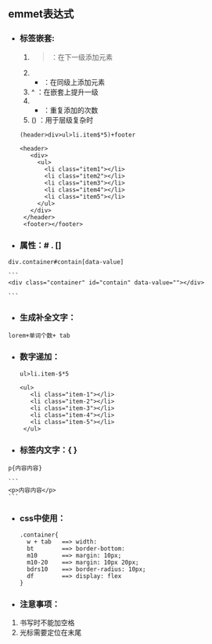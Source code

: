 ## emmet表达式
 
* ### **标签嵌套**:  
	1. > ：在下一级添加元素	
	2. + ：在同级上添加元素 
	3. 	^ ：在嵌套上提升一级
	4. * ：重复添加的次数
	5. () ：用于层级复杂时  
	
	`(header>div>ul>li.item$*5)+footer` 

	```
	<header>
	   <div>
	     <ul>
	       <li class="item1"></li>
	       <li class="item2"></li>
	       <li class="item3"></li>
	       <li class="item4"></li>
	       <li class="item5"></li>
	     </ul>
	   </div>
	 </header>
	 <footer></footer>
	
	```

* ### **属性**：#	 .	[]  
`div.container#contain[data-value]`  
  
	```
	<div class="container" id="contain" data-value=""></div>
	
	```

* ### **生成补全文字**：  
`lorem+单词个数+ tab`  
* ### **数字递加**：   
  `ul>li.item-$*5`
 
  ``` 
  <ul>
     <li class="item-1"></li>
     <li class="item-2"></li>
     <li class="item-3"></li>
     <li class="item-4"></li>
     <li class="item-5"></li>
   </ul>  
  ```
  
* ### **标签内文字**：{ }  
`p{内容内容}`  

	```
	<p>内容内容</p>
	```
* ### **css中使用**： 
 
	```
	.container{
	  w + tab   ==> width: 
	  bt        ==> border-bottom:
	  m10 		==> margin: 10px;
	  m10-20 	==> margin: 10px 20px;
	  bdrs10 	==> border-radius: 10px;
	  df		==> display: flex
	}
	```
	
* ### **注意事项**：  
 1. 书写时不能加空格
 2. 光标需要定位在末尾
 
  
 

